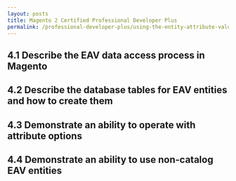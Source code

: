 ```yaml
---
layout: posts
title: Magento 2 Certified Professional Developer Plus
permalink: /professional-developer-plus/using-the-entity-attribute-value-model
---
```


## 4.1 Describe the EAV data access process in Magento
## 4.2 Describe the database tables for EAV entities and how to create them
## 4.3 Demonstrate an ability to operate with attribute options
## 4.4 Demonstrate an ability to use non-catalog EAV entities

